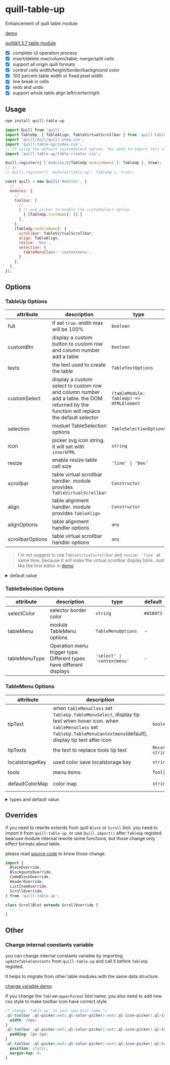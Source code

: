 # quill-table-up

Enhancement of quill table module

[demo](https://zzxming.github.io/quill-table-up/)

[quill@1.3.7 table module](https://github.com/zzxming/quill-table)

- [x] complete UI operation process
- [x] insert/delete row/column/table; merge/split cells
- [x] support all origin quill formats
- [x] control cells width/height/border/background color
- [x] 100 percent table width or fixed pixel width
- [x] line break in cells
- [x] redo and undo
- [x] support whole table align left/center/right

## Usage

```sh
npm install quill-table-up
```

```js
import Quill from 'quill';
import TableUp, { TableAlign, TableVirtualScrollbar } from 'quill-table-up';
import 'quill/dist/quill.snow.css';
import 'quill-table-up/index.css';
// If using the default customSelect option. You need to import this css
import 'quill-table-up/table-creator.css';

Quill.register({ [`modules/${TableUp.moduleName}`]: TableUp }, true);
// or
// Quill.register({ 'modules/table-up': TableUp }, true);

const quill = new Quill('#editor', {
  // ...
  modules: {
    //  ...
    toolbar: [
      // ...
      [ // use picker to enable the customSelect option
        { [TableUp.toolName]: [] }
      ],
    ],
    [TableUp.moduleName]: {
      scrollbar: TableVirtualScrollbar,
      align: TableAlign,
      resize: 'box',
      selection: {
        tableMenuClass: 'contextmenu',
      }
    },
  },
});
```

## Options

### TableUp Options

| attribute        | description                                                                                                                             | type                                    | default             |
| ---------------- | --------------------------------------------------------------------------------------------------------------------------------------- | --------------------------------------- | ------------------- |
| full             | if set `true`. width max will be 100%                                                                                                   | `boolean`                               | `false`             |
| customBtn        | display a custom button to custom row and column number add a table                                                                     | `boolean`                               | `false`             |
| texts            | the text used to create the table                                                                                                       | `TableTextOptions`                      | `defaultTexts`      |
| customSelect     | display a custom select to custom row and column number add a table. the DOM returned by the function will replace the default selector | `(tableModule: TableUp) => HTMLElement` | -                   |
| selection        | moduel TableSelection options                                                                                                           | `TableSelectionOptions`                 | -                   |
| icon             | picker svg icon string. it will set with `innerHTML`                                                                                    | `string`                                | `origin table icon` |
| resize           | enable resize table cell size                                                                                                           | `'line' \| 'box'`                       | -                   |
| scrollbar        | table virtual scrollbar handler. module provides `TableVirtualScrollbar`                                                                | `Constructor`                           | -                   |
| align            | table alignment handler. module provides `TableAlign`                                                                                   | `Constructor`                           | -                   |
| alignOptions     | table alignment handler options                                                                                                         | `any`                                   | -                   |
| scrollbarOptions | table virtual scrollbar handler options                                                                                                 | `any`                                   | -                   |

> I'm not suggest to use `TableVirtualScrollbar` and `resize: 'line'` at same time, because it will make the virtual scrollbar display blink. Just like the first editor in [demo](https://zzxming.github.io/quill-table-up/)

<details>
  <summary> default value </summary>

```ts
const defaultTexts = {
  customBtnText: 'Custom',
  confirmText: 'Confirm',
  cancelText: 'Cancel',
  rowText: 'Row',
  colText: 'Column',
  notPositiveNumberError: 'Please enter a positive integer',
  custom: 'Custom',
  clear: 'Clear',
  transparent: 'Transparent',
  perWidthInsufficient: 'The percentage width is insufficient. To complete the operation, the table needs to be converted to a fixed width. Do you want to continue?',
};
```

</details>

### TableSelection Options

| attribute     | description                                                          | type                        | default   |
| ------------- | -------------------------------------------------------------------- | --------------------------- | --------- |
| selectColor   | selector border color                                                | `string`                    | `#0589f3` |
| tableMenu     | module TableMenu options                                             | `TableMenuOptions`          | -         |
| tableMenuType | Operation menu trigger type. Different types have different displays | `'select' \| 'contextmenu'` | -         |

### TableMenu Options

| attribute       | description                                                                                                                                                                           | type                     | default                 |
| --------------- | ------------------------------------------------------------------------------------------------------------------------------------------------------------------------------------- | ------------------------ | ----------------------- |
| tipText         | when `tableMenuClass` set `TableUp.TableMenuSelect`, display tip text when hover icon. when `tableMenuClass` set `TableUp.TableMenuContextmenu`(default), display tip text after icon | `boolean`                | `true`                  |
| tipTexts        | the text to replace tools tip text                                                                                                                                                    | `Record<string, string>` | `{}`                    |
| localstorageKey | used color save localstorage key                                                                                                                                                      | `string`                 | `__table-bg-used-color` |
| tools           | menu items                                                                                                                                                                            | `Tool[]`                 | `defaultTools`          |
| defaultColorMap | color map                                                                                                                                                                             | `string[][]`             | in source code          |

<details>
  <summary> types and default value </summary>

```ts
interface ToolOption {
  name: string;
  icon: string | ((tableModule: TableUp) => HTMLElement);
  tip?: string;
  key?: string; // the attribute name to set on td.
  isColorChoose?: boolean;
  handle: (tableModule: TableUp, selectedTds: TableCellInnerFormat[], e: Event | string) => void;
}
interface ToolOptionBreak {
  name: 'break';
}
type Tool = ToolOption | ToolOptionBreak;

const defaultTools = [
  {
    name: 'InsertTop',
    icon: InsertTop,
    tip: 'Insert a row above',
    handle: (tableModule) => {},
  },
  {
    name: 'InsertRight',
    icon: InsertRight,
    tip: 'Insert a column right',
    handle: (tableModule) => {},
  },
  {
    name: 'InsertBottom',
    icon: InsertBottom,
    tip: 'Insert a row below',
    handle: (tableModule) => {},
  },
  {
    name: 'InsertLeft',
    icon: InsertLeft,
    tip: 'Insert a column Left',
    handle: (tableModule) => {},
  },
  {
    name: 'break',
  },
  {
    name: 'MergeCell',
    icon: MergeCell,
    tip: 'Merge Cell',
    handle: (tableModule) => {},
  },
  {
    name: 'SplitCell',
    icon: SplitCell,
    tip: 'Split Cell',
    handle: (tableModule) => {},
  },
  {
    name: 'break',
  },
  {
    name: 'DeleteRow',
    icon: RemoveRow,
    tip: 'Delete Row',
    handle: (tableModule) => {},
  },
  {
    name: 'DeleteColumn',
    icon: RemoveColumn,
    tip: 'Delete Column',
    handle: (tableModule) => {},
  },
  {
    name: 'DeleteTable',
    icon: RemoveTable,
    tip: 'Delete table',
    handle: (tableModule) => {},
  },
  {
    name: 'break',
  },
  {
    name: 'BackgroundColor',
    icon: Color,
    isColorChoose: true,
    tip: 'Set background color',
    key: 'background-color',
    handle: (tableModule, selectedTds, color) => {},
  },
  {
    name: 'BorderColor',
    icon: Border,
    isColorChoose: true,
    tip: 'Set border color',
    key: 'border-color',
    handle: (tableModule, selectedTds, color) => {},
  },
];
```

</details>

## Overrides

if you need to rewrite extends from quill `Block` or `Scroll` blot. you need to import it from `quill-table-up`. or use `Quill.import()` after `TableUp` registed. beacuse module internal rewrite some functions, but those change only effect formats about table.

please read [source code](https://github.com/zzxming/quill-table-up/tree/master/src/formats/overrides) to know those change.

```ts
import {
  BlockOverride,
  BlockquoteOverride,
  CodeBlockOverride,
  HeaderOverride,
  ListItemOverride,
  ScrollOverride,
} from 'quill-table-up';

class ScrollBlot extends ScrollOverride {
  // ...
}
```

## Other

### Change internal constants variable

you can change internal constants variable by importing `updateTableConstants` from `quill-table-up` and call it before `TableUp` registed.

It helps to migrate from other table modules with the same data structure.

[change variable demo](https://github.com/zzxming/quill-table-up/blob/master/docs/update-constants.js)

If you change the `TableWrapperFormat` blot name, you also need to add new css style to make toolbar icon have correct style.

```css
/* change 'table-up' to your new blot name */
.ql-toolbar .ql-picker:not(.ql-color-picker):not(.ql-icon-picker).ql-table-up {
  width: 28px;
}
.ql-toolbar .ql-picker:not(.ql-color-picker):not(.ql-icon-picker).ql-table-up .ql-picker-label {
  padding: 2px 4px;
}
.ql-toolbar .ql-picker:not(.ql-color-picker):not(.ql-icon-picker).ql-table-up .ql-picker-label svg {
  position: static;
  margin-top: 0;
}
```
